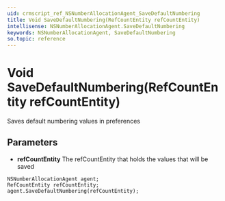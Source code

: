 ```yaml
---
uid: crmscript_ref_NSNumberAllocationAgent_SaveDefaultNumbering
title: Void SaveDefaultNumbering(RefCountEntity refCountEntity)
intellisense: NSNumberAllocationAgent.SaveDefaultNumbering
keywords: NSNumberAllocationAgent, SaveDefaultNumbering
so.topic: reference
---
```


# Void SaveDefaultNumbering(RefCountEntity refCountEntity)

Saves default numbering values in preferences

## Parameters

* **refCountEntity** The refCountEntity that holds the values that will be saved

```crmscript
NSNumberAllocationAgent agent;
RefCountEntity refCountEntity;
agent.SaveDefaultNumbering(refCountEntity);
```

